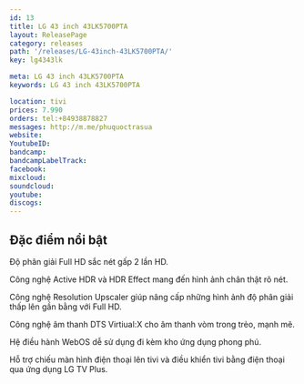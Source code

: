 ```yaml
---
id: 13
title: LG 43 inch 43LK5700PTA
layout: ReleasePage
category: releases
path: '/releases/LG-43inch-43LK5700PTA/'
key: lg4343lk

meta: LG 43 inch 43LK5700PTA
keywords: LG 43 inch 43LK5700PTA

location: tivi
prices: 7.990
orders: tel:+84938878827
messages: http://m.me/phuquoctrasua
website: 
YoutubeID: 
bandcamp: 
bandcampLabelTrack: 
facebook: 
mixcloud: 
soundcloud: 
youtube: 
discogs: 
---
```



## Đặc điểm nổi bật

Độ phân giải Full HD sắc nét gấp 2 lần HD.

Công nghệ Active HDR và HDR Effect mang đến hình ảnh chân thật rõ nét.

Công nghệ Resolution Upscaler giúp nâng cấp những hình ảnh độ phân giải thấp lên gần bằng với Full HD.

Công nghệ âm thanh DTS Virtiual:X cho âm thanh vòm trong trẻo, mạnh mẽ.

Hệ điều hành WebOS dễ sử dụng đi kèm kho ứng dụng phong phú.

Hỗ trợ chiếu màn hình điện thoại lên tivi và điều khiển tivi bằng điện thoại qua ứng dụng LG TV Plus.